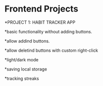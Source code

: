 # Frontend Projects
*PROJECT 1: HABIT TRACKER APP

*basic functionality without adding buttons.

*allow addind buttons.

*allow deletind buttons with custom right-click

*light/dark mode

*saving local storage

*tracking streaks
